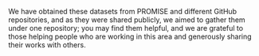 We have obtained these datasets from PROMISE and different GitHub repositories, and as they were shared publicly, we aimed to gather them under one repository; you may find them helpful, and we are grateful to those helping people who are working in this area and generously sharing their works with others.
